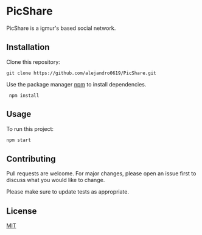 # PicShare

PicShare is a igmur's based social network.

## Installation

Clone this repository:
```
git clone https://github.com/alejandro0619/PicShare.git
```
Use the package manager [npm](https://www.npmjs.com) to install dependencies.

```bash:
 npm install
```

## Usage
To run this project:
```bash
npm start
```

## Contributing
Pull requests are welcome. For major changes, please open an issue first to discuss what you would like to change.

Please make sure to update tests as appropriate.
 
## License
[MIT](https://choosealicense.com/licenses/mit/)